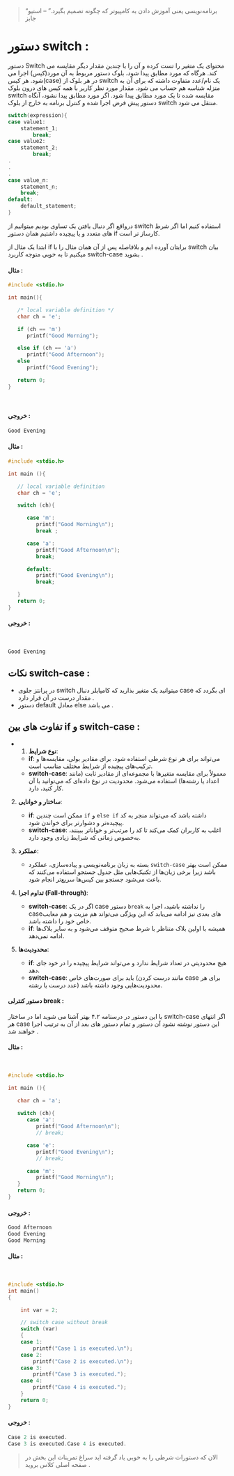 > “برنامه‌نویسی یعنی آموزش دادن به کامپیوتر که چگونه تصمیم بگیرد.” – استیو جابز



# ‌دستور switch :


دستور Switch محتوای یک متغیر را تست کرده و آن را با چندین مقدار دیگر 
مقایسه می کند. هرگاه که مورد مطابق پیدا شود، بلوک دستور مربوط به آن 
مورد(کیس) اجرا می شود. هر کیس(case) در هر بلوک از switch یک نام/عدد 
متفاوت داشته که برای آن به منزله شناسه هم حساب می شود. مقدار مورد نظر 
کاربر با همه کیس های درون بلوک switch مقایسه شده تا یک مورد مطابق پیدا 
شود. اگر مورد مطابق پیدا نشود، آنگاه دستور پیش فرض اجرا شده و کنترل 
برنامه به خارج از بلوک switch منتقل می شود.



```c
switch(expression){
case value1: 
	statement_1;
        break;
case value2:
	statement_2;
        break;
.
.
.
case value_n:
	statement_n;
	break;
default:
	default_statement;
}
```
درواقع اگر دنبال یافتن یک تساوی بودیم میتوانیم از switch استفاده کنیم اما اگر شرط های متعدد و یا پیچیده داشتیم همان دستور if کارساز تر است.

ابتدا یک مثال از if برایتان آورده ایم و بلافاصله پس از آن همان مثال را با  switch بیان میکنیم تا به خوبی متوجه کاربرد switch-case بشوید .

#### مثال :

```c
#include <stdio.h>

int main(){

   /* local variable definition */
   char ch = 'e';

   if (ch == 'm')
      printf("Good Morning");

   else if (ch == 'a')
      printf("Good Afternoon");
   else
      printf("Good Evening");

   return 0;
}
```
‍
#### خروجی :

```c
Good Evening
```

#### مثال :
```c
#include <stdio.h>

int main (){

   // local variable definition
   char ch = 'e';

   switch (ch){

      case 'm':
         printf("Good Morning\n");
         break ;

      case 'a':
         printf("Good Afternoon\n");
         break;

      default:
         printf("Good Evening\n");
         break;

   }
   return 0;
}
```
#### خروجی :
‍‍
```c
Good Evening
```

## نکات switch-case :

+ در پرانتز جلوی switch میتوانید یک متغیر بذارید که کامپایلر دنبال case ای بگردد که مقدار درست در آن قرار دارد .
+  دستور default معادل else می باشد .
 
## تفاوت های بین if و switch-case : 
+ 1.  **نوع شرایط**:
	+ **if**: می‌تواند برای هر نوع شرطی استفاده شود. برای مقادیر بولی، مقایسه‌ها و ترکیب‌های پیچیده از شرایط مختلف مناسب است.
	+ **switch-case**: معمولاً برای مقایسه متغیرها با 
		مجموعه‌ای از مقادیر ثابت (مانند اعداد یا رشته‌ها) استفاده می‌شود. 
		محدودیت در نوع داده‌ای که می‌توانید با آن کار کنید، دارد.

2.  **ساختار و خوانایی**:
	+ **if**: ممکن است چندین `if` و `else if` داشته باشد که می‌تواند منجر به کد پیچیده‌تر و دشوارتر برای خواندن شود.
	+ **switch-case**: اغلب به کاربران کمک می‌کند تا کد را مرتب‌تر و خواناتر ببینند، به‌خصوص زمانی که شرایط زیادی وجود دارد.

3.  **عملکرد**:
	+ بسته به زبان برنامه‌نویسی و پیاده‌سازی، عملکرد `switch-case`
		 ممکن است بهتر باشد زیرا برخی زبان‌ها از تکنیک‌هایی مثل جدول جستجو 
		استفاده می‌کنند که باعث می‌شود جستجو بین کیس‌ها سریع‌تر انجام شود.

4.  **تداوم اجرا (Fall-through)**:
	+ **switch-case**: اگر در یک case دستور `break` را نداشته باشید، اجرا به case‌های بعدی نیز ادامه می‌یابد که این ویژگی می‌تواند هم مزیت و هم معایب خاص خود را داشته باشد.
	+ **if**: همیشه با اولین بلاک متناظر با شرط صحیح متوقف می‌شود و به سایر بلاک‌ها ادامه نمی‌دهد.

5.  **محدودیت‌ها**:
	+ **if**: هیچ محدودیتی در تعداد شرایط ندارد و می‌تواند شرایط پیچیده را در خود جای دهد.
	+ **switch-case**: باید برای صورت‌های خاص (مانند درست کردن case برای هر عدد درست یا رشته) محدودیت‌هایی وجود داشته باشد. 

 
 #### دستور کنترلی break :
 با این دستور در درسنامه ۴.۲ بهتر آشنا می شوید اما در ساختار switch-case اگر انتهای هر case این دستور نوشته نشود آن دستور و تمام دستور های بعد از آن به ترتیب اجرا خواهند شد .

#### مثال :
‍
```c
#include <stdio.h>

int main (){

   char ch = 'a';
   
   switch (ch){
      case 'a':
         printf("Good Afternoon\n");
         // break;

      case 'e':
         printf("Good Evening\n");
         // break;

      case 'm':
         printf("Good Morning\n");
   }
   return 0;
}
```

#### خروجی :
```c
Good Afternoon
Good Evening
Good Morning
```

#### مثال :
‍
```c
#include <stdio.h>
int main()
{

    int var = 2;

    // switch case without break
    switch (var)
    {
    case 1:
        printf("Case 1 is executed.\n");
    case 2:
        printf("Case 2 is executed.\n");
    case 3:
        printf("Case 3 is executed.");
    case 4:
        printf("Case 4 is executed.");
    }
    return 0;
}
```

#### خروجی :
```c
Case 2 is executed.
Case 3 is executed.Case 4 is executed.
```

> الان که دستورات شرطی را به خوبی یاد گرفته اید سراغ تمرینات این بخش در صفحه اصلی کلاس بروید .
